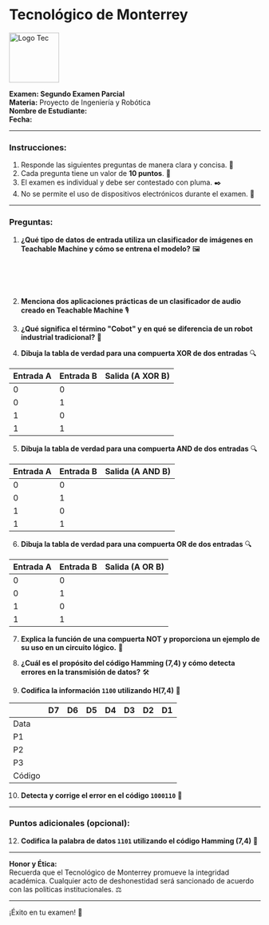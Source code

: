 # Tecnológico de Monterrey  
<img src="https://upload.wikimedia.org/wikipedia/commons/thumb/4/47/Logo_del_ITESM.svg/1200px-Logo_del_ITESM.svg.png" alt="Logo Tec" width="100cm" height="100cm" />  

**Examen: Segundo Examen Parcial**  
**Materia:** Proyecto de Ingeniería y Robótica  
**Nombre de Estudiante:**  
**Fecha:** 

---

### **Instrucciones:**  
1. Responde las siguientes preguntas de manera clara y concisa. 📝  
2. Cada pregunta tiene un valor de **10 puntos**. 💯  
3. El examen es individual y debe ser contestado con pluma. ✒️  
4. No se permite el uso de dispositivos electrónicos durante el examen. 📵  

---

### **Preguntas:**

1. **¿Qué tipo de datos de entrada utiliza un clasificador de imágenes en Teachable Machine y cómo se entrena el modelo?** 🖼️  
<br><br><br><br>

2. **Menciona dos aplicaciones prácticas de un clasificador de audio creado en Teachable Machine** 🎙️  
  

3. **¿Qué significa el término "Cobot" y en qué se diferencia de un robot industrial tradicional?** 🤖  
   

4. **Dibuja la tabla de verdad para una compuerta XOR de dos entradas** 🔍


| Entrada A | Entrada B | Salida (A XOR B) |
|-----------|-----------|------------------|
|     0     |     0     |                  |
|     0     |     1     |                  |
|     1     |     0     |                  |
|     1     |     1     |                  | 

  

5. **Dibuja la tabla de verdad para una compuerta AND de dos entradas** 🔍

| Entrada A | Entrada B | Salida (A AND B) |
|-----------|-----------|------------------|
|     0     |     0     |                  |
|     0     |     1     |                  |
|     1     |     0     |                  |
|     1     |     1     |                  | 

6. **Dibuja la tabla de verdad para una compuerta OR de dos entradas** 🔍

| Entrada A | Entrada B | Salida (A OR B) |
|-----------|-----------|------------------|
|     0     |     0     |                  |
|     0     |     1     |                  |
|     1     |     0     |                  |
|     1     |     1     |                  | 

7. **Explica la función de una compuerta NOT y proporciona un ejemplo de su uso en un circuito lógico.** 🔄  
  

8. **¿Cuál es el propósito del código Hamming (7,4) y cómo detecta errores en la transmisión de datos?** 🛠️  

9. **Codifica la información `1100` utilizando H(7,4)** 🔢  
 

|  | D7 |  D6 | D5 | D4 | D3 | D2 | D1 |
|-----------|-----------|-----------|-----------|-----------|-----------|-----------|-----------|
|    Data   |       |       |       |       |       |       |       |
|    P1   |       |       |       |       |       |       |       |
|    P2   |       |       |       |       |       |       |       |
|    P3   |       |       |       |       |       |       |       |
|    Código   |       |       |       |       |       |       |       |

10. **Detecta y corrige el error en el código `1000110`** 🔧  


---

### **Puntos adicionales (opcional):**

12. **Codifica la palabra de datos `1101` utilizando el código Hamming (7,4)** 🔢  
    

---

**Honor y Ética:**  
Recuerda que el Tecnológico de Monterrey promueve la integridad académica. Cualquier acto de deshonestidad será sancionado de acuerdo con las políticas institucionales. ⚖️  

---

¡Éxito en tu examen! 🚀

